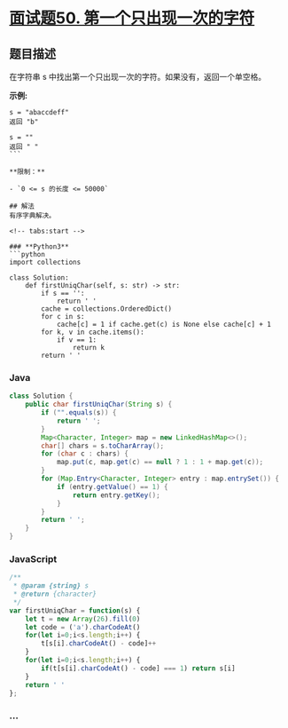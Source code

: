 # [面试题50. 第一个只出现一次的字符](https://leetcode-cn.com/problems/di-yi-ge-zhi-chu-xian-yi-ci-de-zi-fu-lcof/)

## 题目描述
在字符串 s 中找出第一个只出现一次的字符。如果没有，返回一个单空格。

**示例:**

```
s = "abaccdeff"
返回 "b"

s = "" 
返回 " "
``` 

**限制：**

- `0 <= s 的长度 <= 50000`

## 解法
有序字典解决。

<!-- tabs:start -->

### **Python3**
```python
import collections

class Solution:
    def firstUniqChar(self, s: str) -> str:
        if s == '':
            return ' '
        cache = collections.OrderedDict()
        for c in s:
            cache[c] = 1 if cache.get(c) is None else cache[c] + 1
        for k, v in cache.items():
            if v == 1:
                return k
        return ' '
```

### **Java**
```java
class Solution {
    public char firstUniqChar(String s) {
        if ("".equals(s)) {
            return ' ';
        }
        Map<Character, Integer> map = new LinkedHashMap<>();
        char[] chars = s.toCharArray();
        for (char c : chars) {
            map.put(c, map.get(c) == null ? 1 : 1 + map.get(c));
        }
        for (Map.Entry<Character, Integer> entry : map.entrySet()) {
            if (entry.getValue() == 1) {
                return entry.getKey();
            }
        }
        return ' ';
    }
}
```

### **JavaScript**
```js
/**
 * @param {string} s
 * @return {character}
 */
var firstUniqChar = function(s) {
    let t = new Array(26).fill(0)
    let code = ('a').charCodeAt()
    for(let i=0;i<s.length;i++) {
        t[s[i].charCodeAt() - code]++
    }
    for(let i=0;i<s.length;i++) {
        if(t[s[i].charCodeAt() - code] === 1) return s[i]
    }
    return ' '
};
```

### **...**
```

```

<!-- tabs:end -->